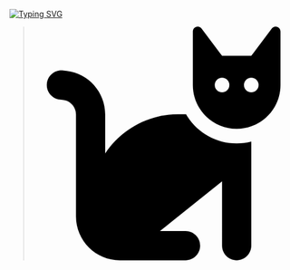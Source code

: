 
[![Typing SVG](https://readme-typing-svg.herokuapp.com?font=Fira+Code&size=24&duration=3999&pause=900&color=FF0073&background=FF007324&multiline=true&width=450&height=60&lines=Another+github+with+code+%3AP)]()
> <svg xmlns="http://www.w3.org/2000/svg" viewBox="0 0 576 512"><!--! Font Awesome Pro 6.4.0 by @fontawesome - https://fontawesome.com License - https://fontawesome.com/license (Commercial License) Copyright 2023 Fonticons, Inc. --><path d="M320 192h17.1c22.1 38.3 63.5 64 110.9 64c11 0 21.8-1.4 32-4v4 32V480c0 17.7-14.3 32-32 32s-32-14.3-32-32V339.2L280 448h56c17.7 0 32 14.3 32 32s-14.3 32-32 32H192c-53 0-96-43-96-96V192.5c0-16.1-12-29.8-28-31.8l-7.9-1c-17.5-2.2-30-18.2-27.8-35.7s18.2-30 35.7-27.8l7.9 1c48 6 84.1 46.8 84.1 95.3v85.3c34.4-51.7 93.2-85.8 160-85.8zm160 26.5v0c-10 3.5-20.8 5.5-32 5.5c-28.4 0-54-12.4-71.6-32h0c-3.7-4.1-7-8.5-9.9-13.2C357.3 164 352 146.6 352 128v0V32 12 10.7C352 4.8 356.7 .1 362.6 0h.2c3.3 0 6.4 1.6 8.4 4.2l0 .1L384 21.3l27.2 36.3L416 64h64l4.8-6.4L512 21.3 524.8 4.3l0-.1c2-2.6 5.1-4.2 8.4-4.2h.2C539.3 .1 544 4.8 544 10.7V12 32v96c0 17.3-4.6 33.6-12.6 47.6c-11.3 19.8-29.6 35.2-51.4 42.9zM432 128a16 16 0 1 0 -32 0 16 16 0 1 0 32 0zm48 16a16 16 0 1 0 0-32 16 16 0 1 0 0 32z"/></svg>
